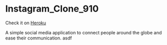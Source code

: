 # Instagram_Clone_910

Check it on  <a href="https://insta-clone-910.herokuapp.com/" > Heroku </a> 

A simple social media application to connect people around the globe and ease their communication.
asdf
